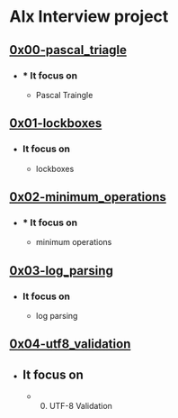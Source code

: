 # Alx Interview project

## [0x00-pascal_triagle](https://github.com/jabez-abija2399/alx-interview/tree/main/0x00-pascal_triangle)
* ### * It focus on 
	* Pascal Traingle

## [0x01-lockboxes](https://github.com/jabez-abija2399/alx-interview/tree/main/0x01-lockboxes)
* ### It focus on 
	* lockboxes

## [0x02-minimum_operations](https://github.com/jabez-abija2399/alx-interview/tree/main/0x02-minimum_operations)
* ### * It focus on 
	* minimum operations

## [0x03-log_parsing](https://github.com/jabez-abija2399/alx-interview/tree/main/0x03-log_parsing)
* ### It focus on 
	* log parsing

## [0x04-utf8_validation](https://github.com/jabez-abija2399/alx-interview/tree/main/0x04-utf8_validation)
* ## It focus on 
	* 0. UTF-8 Validation 